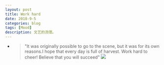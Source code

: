 ```yaml
---
layout: post
title: Work hard
date: 2018-9-5
categories: blog
tags: [Mood]
description: 文艺的流氓。
---
```

* >"It was originally possible to go to the scene, but it was for its own reasons.I hope that every day is full of harvest. Work hard to cheer! Believe that you will succeed"
![](http://i4.bvimg.com/660902/b4d9a8d55da3dcc4.jpg)